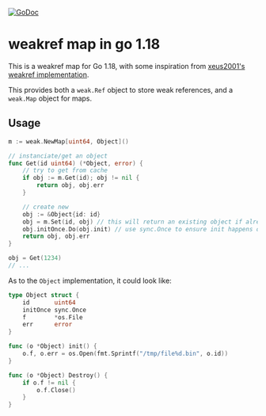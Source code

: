 [![GoDoc](https://godoc.org/github.com/KarpelesLab/weak?status.svg)](https://godoc.org/github.com/KarpelesLab/weak)

# weakref map in go 1.18

This is a weakref map for Go 1.18, with some inspiration from [xeus2001's weakref implementation](https://github.com/xeus2001/go-weak).

This provides both a `weak.Ref` object to store weak references, and a `weak.Map` object for maps.

## Usage

```go
m := weak.NewMap[uint64, Object]()

// instanciate/get an object
func Get(id uint64) (*Object, error) {
	// try to get from cache
	if obj := m.Get(id); obj != nil {
		return obj, obj.err
	}

	// create new
	obj := &Object{id: id}
	obj = m.Set(id, obj) // this will return an existing object if already existing
	obj.initOnce.Do(obj.init) // use sync.Once to ensure init happens only once
	return obj, obj.err
}

obj = Get(1234)
// ...
```

As to the `Object` implementation, it could look like:

```go
type Object struct {
	id       uint64
	initOnce sync.Once
	f        *os.File
	err      error
}

func (o *Object) init() {
	o.f, o.err = os.Open(fmt.Sprintf("/tmp/file%d.bin", o.id))
}

func (o *Object) Destroy() {
	if o.f != nil {
		o.f.Close()
	}
}
```
